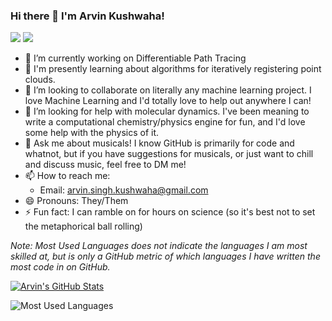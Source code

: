 ### Hi there 👋 I'm Arvin Kushwaha!

[![](https://img.shields.io/badge/twitter-%231DA1F2.svg?style=for-the-badge&logo=twitter&logoColor=white)](https://twitter.com/arvin_s_k)
[![](https://img.shields.io/badge/linkedin-%230077B5.svg?style=for-the-badge&logo=linkedin&logoColor=white)](https://linkedin.com/in/arvin-kushwaha)

- 🔭 I’m currently working on Differentiable Path Tracing
- 🌱 I'm presently learning about algorithms for iteratively registering point clouds.
- 👯 I’m looking to collaborate on literally any machine learning project. I love Machine Learning and I'd totally love to help out anywhere I can!
- 🤔 I’m looking for help with molecular dynamics. I've been meaning to write a computational chemistry/physics engine for fun, and I'd love some help with the physics of it.
- 💬 Ask me about musicals! I know GitHub is primarily for code and whatnot, but if you have suggestions for musicals, or just want to chill and discuss music, feel free to DM me!
- 📫 How to reach me: 
  - Email: arvin.singh.kushwaha@gmail.com
- 😄 Pronouns: They/Them
- ⚡ Fun fact: I can ramble on for hours on science (so it's best not to set the metaphorical ball rolling)

*Note: Most Used Languages does not indicate the languages I am most skilled at, but is only a GitHub metric of which languages I have written the most code in on GitHub.*

[![Arvin's GitHub Stats](https://github-readme-stats.vercel.app/api?username=ArvinSKushwaha&count_private=true&show_icons=true&bg_color=30,a96443,904e95&title_color=fff&text_color=fff&icon_color=fff)](https://github.com/ArvinSKushwaha)

![Most Used Languages](https://github-readme-stats.vercel.app/api/top-langs?username=ArvinSKushwaha&bg_color=30,a96443,904e95&title_color=fff&text_color=fff&icon_color=fff&layout=compact&langs_count=10)

